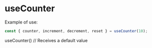 # useCounter

Example of use:

```javascript
const { counter, increment, decrement, reset } = useCounter(10);
```

useCounter() // Receives a default value
